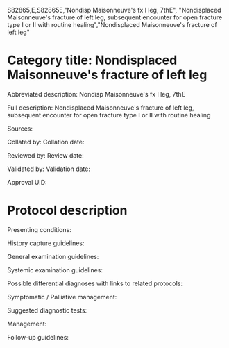 S82865,E,S82865E,"Nondisp Maisonneuve's fx l leg, 7thE", "Nondisplaced Maisonneuve's fracture of left leg, subsequent encounter for open fracture type I or II with routine healing","Nondisplaced Maisonneuve's fracture of left leg"
# Category title: Nondisplaced Maisonneuve's fracture of left leg

Abbreviated description: Nondisp Maisonneuve's fx l leg, 7thE

Full description: Nondisplaced Maisonneuve's fracture of left leg, subsequent encounter for open fracture type I or II with routine healing

Sources:

Collated by:
Collation date:

Reviewed by:
Review date:

Validated by:
Validation date:

Approval UID:

# Protocol description

Presenting conditions:

History capture guidelines:

General examination guidelines:

Systemic examination guidelines:

Possible differential diagnoses with links to related protocols:

Symptomatic / Palliative management:

Suggested diagnostic tests:

Management:

Follow-up guidelines:
